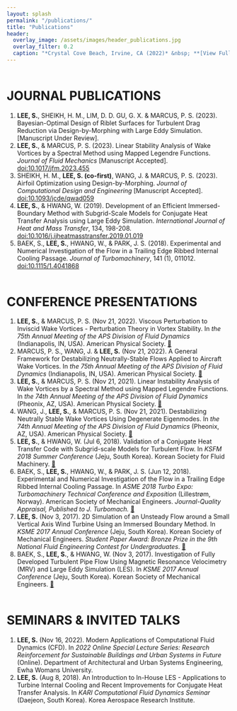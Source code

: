```yaml
---
layout: splash
permalink: "/publications/"
title: "Publications"
header:
  overlay_image: /assets/images/header_publications.jpg
  overlay_filter: 0.2
  caption: "*Crystal Cove Beach, Irvine, CA (2022)* &nbsp; **[View Full-image](/assets/photographs/reef_point_crystal_cove_2022.jpg)**"
---
```


# JOURNAL PUBLICATIONS

1. **LEE, S.**, SHEIKH, H. M., LIM, D. D. GU, G. X. & MARCUS, P. S. (2023). Bayesian-Optimal Design of Riblet Surfaces for Turbulent Drag Reduction via Design-by-Morphing with Large Eddy Simulation. [Manuscript Under Review].
2. **LEE, S.**, & MARCUS, P. S. (2023). Linear Stability Analysis of Wake Vortices by a Spectral Method using Mapped Legendre Functions. *Journal of Fluid Mechanics* [Manuscript Accepted]. [doi:10.1017/jfm.2023.455](https://doi.org/10.1017/jfm.2023.455)
3. SHEIKH, H. M., **LEE, S. (co-first)**, WANG, J. & MARCUS, P. S. (2023). Airfoil Optimization using Design-by-Morphing. *Journal of Computational Design and Engineering* [Manuscript Accepted]. [doi:10.1093/jcde/qwad059](
https://doi.org/10.1093/jcde/qwad059)
4. **LEE, S.**, & HWANG, W. (2019). Development of an Efficient Immersed-Boundary Method with Subgrid-Scale Models for Conjugate Heat Transfer Analysis using Large Eddy Simulation. *International Journal of Heat and Mass Transfer*, 134, 198-208. [doi:10.1016/j.ijheatmasstransfer.2019.01.019](https://doi.org/10.1016/j.ijheatmasstransfer.2019.01.019)
5. BAEK, S., **LEE, S.**, HWANG, W., & PARK, J. S. (2018). Experimental and Numerical Investigation of the Flow in a Trailing Edge Ribbed Internal Cooling Passage. *Journal of Turbomachinery*, 141 (1), 011012. [doi:10.1115/1.4041868](https://doi.org/10.1115/1.4041868)


# CONFERENCE PRESENTATIONS

1. **LEE, S.**, & MARCUS, P. S. (Nov 21, 2022). Viscous Perturbation to Inviscid Wake Vortices - Perturbation Theory in Vortex Stability. In *the 75th Annual Meeting of the APS Division of Fluid Dynamics* (Indianapolis, IN, USA). American Physical Society. [:link:](https://meetings.aps.org/Meeting/DFD22/Session/Q11.7)
2. MARCUS, P. S., WANG, J. & **LEE, S.** (Nov 21, 2022). A General Framework for Destabilizing Neutrally-Stable Flows Applied to Aircraft Wake Vortices. In *the 75th Annual Meeting of the APS Division of Fluid Dynamics* (Indianapolis, IN, USA). American Physical Society. [:link:](https://meetings.aps.org/Meeting/DFD22/Session/L18.1)
3. **LEE, S.**, & MARCUS, P. S. (Nov 21, 2021). Linear Instability Analysis of Wake Vortices by a Spectral Method using Mapped Legendre Functions. In *the 74th Annual Meeting of the APS Division of Fluid Dynamics* (Pheonix, AZ, USA). American Physical Society. [:link:](https://meetings.aps.org/Meeting/DFD21/Session/E24.1)
4. WANG, J., **LEE, S.**, & MARCUS, P. S. (Nov 21, 2021). Destabilizing Neutrally Stable Wake Vortices Using Degenerate Eigenmodes. In *the 74th Annual Meeting of the APS Division of Fluid Dynamics* (Pheonix, AZ, USA). American Physical Society. [:link:](https://meetings.aps.org/Meeting/DFD21/Session/E24.3)
5. **LEE, S.**, & HWANG, W. (Jul 6, 2018). Validation of a Conjugate Heat Transfer Code with Subgrid-scale Models for Turbulent Flow. In *KSFM 2018 Summer Conference* (Jeju, South Korea). Korean Society for Fluid Machinery. [:link:](http://www.dbpia.co.kr/journal/articleDetail?nodeId=NODE07536688&language=ko_KR)
6. BAEK, S., **LEE, S.**, HWANG, W., & PARK, J. S. (Jun 12, 2018). Experimental and Numerical Investigation of the Flow in a Trailing Edge Ribbed Internal Cooling Passage. In *ASME 2018 Turbo Expo: Turbomachinery Technical Conference and Exposition* (Lillestrøm, Norway). American Society of Mechanical Engineers. *Journal-Quality Appraisal, Published to J. Turbomach.* [:link:](https://doi.org/10.1115/GT2018-76741)
7. **LEE, S.** (Nov 3, 2017). 2D Simulation of an Unsteady Flow around a Small Vertical Axis Wind Turbine Using an Immersed Boundary Method. In *KSME 2017 Annual Conference* (Jeju, South Korea). Korean Society of Mechanical Engineers. *Student Paper Award: Bronze Prize in the 9th National Fluid Engineering Contest for Undergraduates*. [:link:](http://www.dbpia.co.kr/journal/articleDetail?nodeId=NODE07287580&language=ko_KR#)
8. BAEK, S., **LEE, S.**, & HWANG, W. (Nov 3, 2017). Investigation of Fully Developed Turbulent Pipe Flow Using Magnetic Resonance Velocimetry (MRV) and Large Eddy Simulation (LES). In *KSME 2017 Annual Conference* (Jeju, South Korea). Korean Society of Mechanical Engineers. [:link:](http://www.dbpia.co.kr/journal/articleDetail?nodeId=NODE07287540&language=ko_KR#)

# SEMINARS & INVITED TALKS

1. **LEE, S.** (Nov 16, 2022). Modern Applications of Computational Fluid Dynamics (CFD). In *2022 Online Special Lecture Series: Research Reinforcement for Sustainable Buildings and Urban Systems in Future* (Online). Department of Architectural and Urban Systems Engineering, Ewha Womans University.
2. **LEE, S.** (Aug 8, 2018). An Introduction to In-House LES - Applications to Turbine Internal Cooling and Recent Improvements for Conjugate Heat Transfer Analysis. In *KARI Computational Fluid Dynamics Seminar* (Daejeon, South Korea). Korea Aerospace Research Institute.

<style type="text/css">
h1 {
	margin-top:2em;
}
h3 {
	margin-top:0.5em;
}
</style>